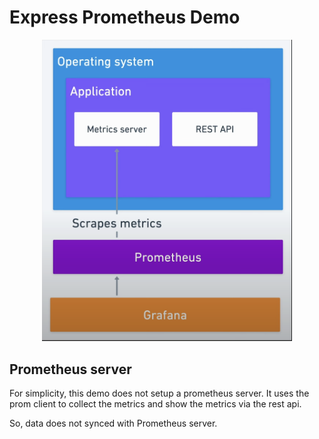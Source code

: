 # Express Prometheus Demo

<p align="center">
  <img src="application-prom-arch.png" alt="Application server arch" width="400"/>
</p>

## Prometheus server

For simplicity, this demo does not setup a prometheus server. It uses the prom client to collect the metrics and show the metrics via the rest api.

So, data does not synced with Prometheus server.
